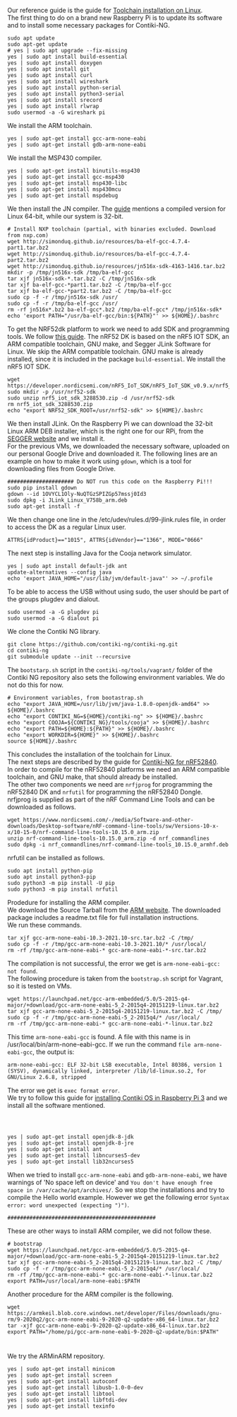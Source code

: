 Our reference guide is the guide for [Toolchain installation on Linux](https://github.com/contiki-ng/contiki-ng/wiki/Toolchain-installation-on-Linux).\
The first thing to do on a brand new Raspberry Pi is to update its software and to install some necessary packages for Contiki-NG.
```
sudo apt update
sudo apt-get update
# yes | sudo apt upgrade --fix-missing
yes | sudo apt install build-essential 
yes | sudo apt install doxygen 
yes | sudo apt install git 
yes | sudo apt install curl 
yes | sudo apt install wireshark 
yes | sudo apt install python-serial 
yes | sudo apt install python3-serial 
yes | sudo apt install srecord 
yes | sudo apt install rlwrap
sudo usermod -a -G wireshark pi
```
We install the ARM toolchain.
```
yes | sudo apt-get install gcc-arm-none-eabi 
yes | sudo apt-get install gdb-arm-none-eabi
```
We install the MSP430 compiler.
```
yes | sudo apt-get install binutils-msp430 
yes | sudo apt-get install gcc-msp430 
yes | sudo apt-get install msp430-libc 
yes | sudo apt-get install msp430mcu 
yes | sudo apt-get install mspdebug
```
We then install the JN compiler. The [guide](https://github.com/contiki-ng/contiki-ng/wiki/Platform-jn516x) mentions a compiled version for Linux 64-bit, while our system is 32-bit.
```
# Install NXP toolchain (partial, with binaries excluded. Download from nxp.com)
wget http://simonduq.github.io/resources/ba-elf-gcc-4.7.4-part1.tar.bz2
wget http://simonduq.github.io/resources/ba-elf-gcc-4.7.4-part2.tar.bz2
wget http://simonduq.github.io/resources/jn516x-sdk-4163-1416.tar.bz2
mkdir -p /tmp/jn516x-sdk /tmp/ba-elf-gcc
tar xjf jn516x-sdk-*.tar.bz2 -C /tmp/jn516x-sdk
tar xjf ba-elf-gcc-*part1.tar.bz2 -C /tmp/ba-elf-gcc
tar xjf ba-elf-gcc-*part2.tar.bz2 -C /tmp/ba-elf-gcc
sudo cp -f -r /tmp/jn516x-sdk /usr/
sudo cp -f -r /tmp/ba-elf-gcc /usr/
rm -rf jn516x*.bz2 ba-elf-gcc*.bz2 /tmp/ba-elf-gcc* /tmp/jn516x-sdk*
echo 'export PATH="/usr/ba-elf-gcc/bin:${PATH}"' >> ${HOME}/.bashrc
```
To get the NRF52dk platform to work we need to add SDK and programming tools. We follow [this guide](https://github.com/contiki-ng/contiki-ng/wiki/Platform-nrf52dk). The nRF52 DK is based on the nRF5 IOT SDK, an ARM compatible toolchain, GNU make, and Segger JLink Software for Linux. We skip the ARM compatible toolchain. GNU make is already installed, since it is included in the package `build-essential`. We install the nRF5 IOT SDK.
```
wget https://developer.nordicsemi.com/nRF5_IoT_SDK/nRF5_IoT_SDK_v0.9.x/nrf5_iot_sdk_3288530.zip
sudo mkdir -p /usr/nrf52-sdk
sudo unzip nrf5_iot_sdk_3288530.zip -d /usr/nrf52-sdk
rm nrf5_iot_sdk_3288530.zip
echo "export NRF52_SDK_ROOT=/usr/nrf52-sdk" >> ${HOME}/.bashrc
```
We then install JLink. On the Raspberry Pi we can download the 32-bit Linux ARM DEB installer, which is the right one for our RPi, from the[ SEGGER website](https://www.segger.com/jlink-software.html) and we install it.\
For the previous VMs, we downloaded the necessary software, uploaded on our personal Google Drive and downloaded it. The following lines are an example on how to make it work using `gdown`, which is a tool for downloading files from Google Drive. 
```
##################### Do NOT run this code on the Raspberry Pi!!!
sudo pip install gdown
gdown --id 1OVYCL1Oly-NuQTGzSPIZGp57mssj0Id3
sudo dpkg -i JLink_Linux_V758b_arm.deb
sudo apt-get install -f
```
We then change one line in the /etc/udev/rules.d/99-jlink.rules file, in order to access the DK as a regular Linux user.
```
ATTRS{idProduct}=="1015", ATTRS{idVendor}=="1366", MODE="0666"
```
The next step is installing Java for the Cooja network simulator.
```
yes | sudo apt install default-jdk ant
update-alternatives --config java
echo 'export JAVA_HOME="/usr/lib/jvm/default-java"' >> ~/.profile
```
To be able to access the USB without using sudo, the user should be part of the groups plugdev and dialout.
```
sudo usermod -a -G plugdev pi
sudo usermod -a -G dialout pi
```
We clone the Contiki NG library.
```
git clone https://github.com/contiki-ng/contiki-ng.git
cd contiki-ng
git submodule update --init --recursive
```
The `bootstarp.sh` script in the `contiki-ng/tools/vagrant/` folder of the Contiki NG repository also sets the following environment variables. We do not do this for now. 
```
# Environment variables, from bootastrap.sh
echo "export JAVA_HOME=/usr/lib/jvm/java-1.8.0-openjdk-amd64" >> ${HOME}/.bashrc
echo "export CONTIKI_NG=${HOME}/contiki-ng" >> ${HOME}/.bashrc
echo "export COOJA=${CONTIKI_NG}/tools/cooja" >> ${HOME}/.bashrc
echo "export PATH=${HOME}:${PATH}" >> ${HOME}/.bashrc
echo "export WORKDIR=${HOME}" >> ${HOME}/.bashrc
source ${HOME}/.bashrc
```
This concludes the installation of the toolchain for Linux.\
The next steps are described by the guide for [Contiki-NG for nRF52840](https://github.com/contiki-ng/contiki-ng/wiki/Platform-nrf52840).\
In order to compile for the nRF52840 platforms we need an ARM compatible toolchain, and GNU make, that should already be installed.\
The other two components we need are `nrfjprog` for programming the nRF52840 DK and `nrfutil` for programming the nRF52840 Dongle.\
nrfjprog is supplied as part of the nRF Command Line Tools and can be downloaded as follows.
```
wget https://www.nordicsemi.com/-/media/Software-and-other-downloads/Desktop-software/nRF-command-line-tools/sw/Versions-10-x-x/10-15-0/nrf-command-line-tools-10.15.0_arm.zip
unzip nrf-command-line-tools-10.15.0_arm.zip -d nrf_commandlines
sudo dpkg -i nrf_commandlines/nrf-command-line-tools_10.15.0_armhf.deb
```
nrfutil can be installed as follows.
```
sudo apt install python-pip	
sudo apt install python3-pip	
sudo python3 -m pip install -U pip
sudo python3 -m pip install nrfutil
```
Prodedure for installing the ARM compiler.\
We download the Source Tarball from the [ARM website](https://developer.arm.com/tools-and-software/open-source-software/developer-tools/gnu-toolchain/gnu-rm/downloads). The downloaded package includes a readme.txt file for full installation instructions.\
We run these commands.
```
tar xjf gcc-arm-none-eabi-10.3-2021.10-src.tar.bz2 -C /tmp/
sudo cp -f -r /tmp/gcc-arm-none-eabi-10.3-2021.10/* /usr/local/
rm -rf /tmp/gcc-arm-none-eabi-* gcc-arm-none-eabi-*-src.tar.bz2
```
The compilation is not successful, the error we get is `arm-none-eabi-gcc: not found`.\
The following procedure is taken from the `bootstrap.sh` script for Vagrant, so it is tested on VMs.
```
wget https://launchpad.net/gcc-arm-embedded/5.0/5-2015-q4-major/+download/gcc-arm-none-eabi-5_2-2015q4-20151219-linux.tar.bz2
tar xjf gcc-arm-none-eabi-5_2-2015q4-20151219-linux.tar.bz2 -C /tmp/
sudo cp -f -r /tmp/gcc-arm-none-eabi-5_2-2015q4/* /usr/local/
rm -rf /tmp/gcc-arm-none-eabi-* gcc-arm-none-eabi-*-linux.tar.bz2
```
This time `arm-none-eabi-gcc` is found. A file with this name is in /usr/local/bin/arm-none-eabi-gcc. If we run the command `file arm-none-eabi-gcc`, the output is:
```
arm-none-eabi-gcc: ELF 32-bit LSB executable, Intel 80386, version 1 (SYSV), dynamically linked, interpreter /lib/ld-linux.so.2, for GNU/Linux 2.6.8, stripped
```
The error we get is `exec format error`.\
We try to follow this guide for [installing Contiki OS in Raspberry Pi 3](https://techflow360.com/installing-contiki-os-in-raspberry-pi-3/) and we install all the software mentioned.
```



yes | sudo apt-get install openjdk-8-jdk 
yes | sudo apt-get install openjdk-8-jre 
yes | sudo apt-get install ant 
yes | sudo apt-get install libncurses5-dev
yes | sudo apt-get install lib32ncurses5
```
When we tried to install `gcc-arm-none-eabi` and `gdb-arm-none-eabi`, we have warnings of 'No space left on device' and `You don't have enough free space in /var/cache/apt/archives/`. So we stop the installations and try to compile the Hello world example. However we get the following error `Syntax error: word unexpected (expecting ")")`.












`###############################################`

These are other ways to install ARM compiler, we did not follow these.
```
# bootstrap
wget https://launchpad.net/gcc-arm-embedded/5.0/5-2015-q4-major/+download/gcc-arm-none-eabi-5_2-2015q4-20151219-linux.tar.bz2
tar xjf gcc-arm-none-eabi-5_2-2015q4-20151219-linux.tar.bz2 -C /tmp/
sudo cp -f -r /tmp/gcc-arm-none-eabi-5_2-2015q4/* /usr/local/
rm -rf /tmp/gcc-arm-none-eabi-* gcc-arm-none-eabi-*-linux.tar.bz2
export PATH=/usr/local/arm-none-eabi:$PATH
```
Another procedure for the ARM compiler is the following.
```
wget https://armkeil.blob.core.windows.net/developer/Files/downloads/gnu-rm/9-2020q2/gcc-arm-none-eabi-9-2020-q2-update-x86_64-linux.tar.bz2
tar -xjf gcc-arm-none-eabi-9-2020-q2-update-x86_64-linux.tar.bz2
export PATH="/home/pi/gcc-arm-none-eabi-9-2020-q2-update/bin:$PATH"
```
#
#


We try the ARMinARM repository.
```
yes | sudo apt-get install minicom 
yes | sudo apt-get install screen 
yes | sudo apt-get install autoconf 
yes | sudo apt-get install libusb-1.0-0-dev 
yes | sudo apt-get install libtool 
yes | sudo apt-get install libftdi-dev 
yes | sudo apt-get install texinfo

```
